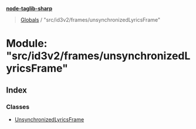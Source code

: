 **[node-taglib-sharp](../README.md)**

> [Globals](../globals.md) / "src/id3v2/frames/unsynchronizedLyricsFrame"

# Module: "src/id3v2/frames/unsynchronizedLyricsFrame"

## Index

### Classes

* [UnsynchronizedLyricsFrame](../classes/_src_id3v2_frames_unsynchronizedlyricsframe_.unsynchronizedlyricsframe.md)
